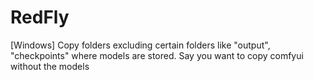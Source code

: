 # RedFly
[Windows] Copy folders excluding certain folders like "output", "checkpoints" where models are stored. Say you want to copy comfyui without the models
